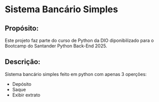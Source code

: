 # Sistema Bancário Simples

## Propósito:
Este projeto faz parte do curso de Python da DIO diponibilizado para o Bootcamp do Santander Python Back-End 2025.

## Descrição:
Sistema bancário simples feito em python com apenas 3 operções:
- Depósito
- Saque
- Exibir extrato
